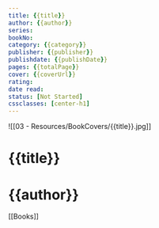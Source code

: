 ```yaml
---
title: {{title}} 
author: {{author}} 
series: 
bookNo: 
category: {{category}} 
publisher: {{publisher}} 
publishdate: {{publishDate}} 
pages: {{totalPage}} 
cover: {{coverUrl}} 
rating: 
date read: 
status: [Not Started]
cssclasses: [center-h1]
---
```

![[03 - Resources/BookCovers/{{title}}.jpg]]
# {{title}}
# {{author}}







[[Books]]